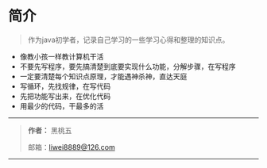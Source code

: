 # 简介


> 作为java初学者，记录自己学习的一些学习心得和整理的知识点。

* 像教小孩一样教计算机干活
* 不要先写程序，要先搞清楚到底要实现什么功能，分解步骤，在写程序
* 一定要清楚每个知识点原理，才能遇神杀神，直达天庭
* 写循环，先找规律，在写代码
* 先把功能写出来，在优化代码
* 用最少的代码，干最多的活














***
> **作者：** 黑桃五 
>
> 邮箱：liwei8889@126.com
>
***

